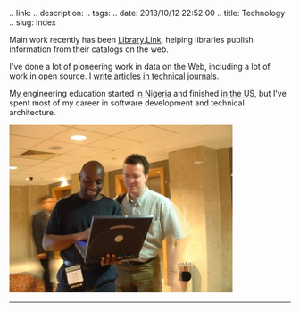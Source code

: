 .. link: 
.. description: 
.. tags: 
.. date: 2018/10/12 22:52:00
.. title: Technology
.. slug: index

Main work recently has been [Library.Link](https://Library.Link), helping libraries publish information from their catalogs on the web.

I've done a lot of pioneering work in data on the Web, including a lot of work in open source. I [write articles in technical journals](https://github.com/uogbuji/techwriting).

My engineering education started [in Nigeria](http://www.unn.edu.ng/) and finished [in the US](http://www.msoe.edu), but I've spent most of my career in software development and technical architecture.

![Demo on laptop](/img/tech/laptopdemo.jpg)

<!--
## Technology projects include

<table>
    <tr>
        <td><a href="http://zepheira.com/"><img src="http://purl.org/docs/images/zepheiralogo.png" title="Zepheira" style="height: 80px;"></a></td>
        <td><a href="http://libhub.org/"><img src="/img/libhub-logo.png" title="Libhub" style="height: 80px;"></a></td>
        <td><a href="http://python.org/"><img src="/img/psf.jpg" title="Python Software Foundation" style="height: 80px;"></a></td>
        <td><a href="http://www.w3.org/community/microxml/"><img src="/img/microxml-logo.png" title="MicroXML" style="height: 80px;"></a></td>
        <td><a href="http://akara.info/"><img src="/img/akara.png" title="Akara" style="height: 80px;"></a></td>
    </tr>
</table>

-->


---

<!--         <td><a href=""><img src="" title=""></a></td>
 -->
